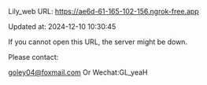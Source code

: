 Lily_web URL: https://ae6d-61-165-102-156.ngrok-free.app

Updated at: 2024-12-10 10:30:45

If you cannot open this URL, the server might be down.

Please contact: 

goley04@foxmail.com Or Wechat:GL_yeaH